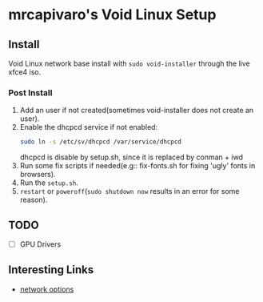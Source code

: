 # mrcapivaro's Void Linux Setup

## Install

Void Linux network base install with `sudo void-installer` through the live xfce4 iso.

### Post Install

1. Add an user if not created(sometimes void-installer does not create an
   user).
2. Enable the dhcpcd service if not enabled:
   ```bash
   sudo ln -s /etc/sv/dhcpcd /var/service/dhcpcd
   ```
   dhcpcd is disable by setup.sh, since it is replaced by conman + iwd
3. Run some fix scripts if needed(e.g:: fix-fonts.sh for fixing 'ugly' fonts
   in browsers).
4. Run the `setup.sh`.
5. `restart` or `poweroff`(`sudo shutdown now` results in an error for some
   reason).

## TODO

- [ ] GPU Drivers

## Interesting Links

- [network options](https://www.reddit.com/r/voidlinux/comments/rapmhh/networkmanager_vs_wpa_supplicant/)
